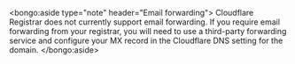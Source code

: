 <bongo:aside type="note" header="Email forwarding">
Cloudflare Registrar does not currently support email forwarding. If you require email forwarding from your registrar, you will need to use a third-party forwarding service and configure your MX record in the Cloudflare DNS setting for the domain.
</bongo:aside>
